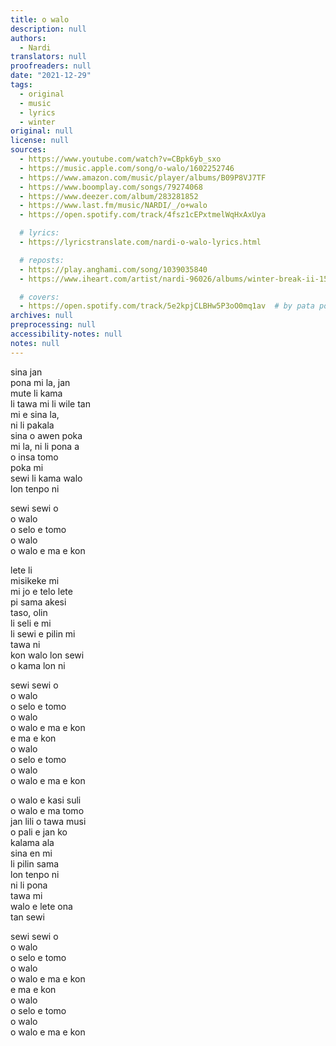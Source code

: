 ```yaml
---
title: o walo
description: null
authors:
  - Nardi
translators: null
proofreaders: null
date: "2021-12-29"
tags:
  - original
  - music
  - lyrics
  - winter
original: null
license: null
sources:
  - https://www.youtube.com/watch?v=CBpk6yb_sxo
  - https://music.apple.com/song/o-walo/1602252746
  - https://www.amazon.com/music/player/albums/B09P8VJ7TF
  - https://www.boomplay.com/songs/79274068
  - https://www.deezer.com/album/283281852
  - https://www.last.fm/music/NARDI/_/o+walo
  - https://open.spotify.com/track/4fsz1cEPxtmelWqHxAxUya

  # lyrics:
  - https://lyricstranslate.com/nardi-o-walo-lyrics.html

  # reposts:
  - https://play.anghami.com/song/1039035840
  - https://www.iheart.com/artist/nardi-96026/albums/winter-break-ii-155097703/

  # covers:
  - https://open.spotify.com/track/5e2kpjCLBHw5P3oO0mq1av  # by pata powe
archives: null
preprocessing: null
accessibility-notes: null
notes: null
---
```


sina jan  \
pona mi la, jan  \
mute li kama  \
li tawa mi li wile tan  \
mi e sina la,  \
ni li pakala  \
sina o awen poka  \
mi la, ni li pona a  \
o insa tomo  \
poka mi  \
sewi li kama walo  \
lon tenpo ni

sewi sewi o  \
o walo  \
o selo e tomo  \
o walo  \
o walo e ma e kon

lete li  \
misikeke mi  \
mi jo e telo lete  \
pi sama akesi  \
taso, olin  \
li seli e mi  \
li sewi e pilin mi  \
tawa ni  \
kon walo lon sewi  \
o kama lon ni

sewi sewi o  \
o walo  \
o selo e tomo  \
o walo  \
o walo e ma e kon  \
e ma e kon  \
o walo  \
o selo e tomo  \
o walo  \
o walo e ma e kon

o walo e kasi suli  \
o walo e ma tomo  \
jan lili o tawa musi  \
o pali e jan ko  \
kalama ala  \
sina en mi  \
li pilin sama  \
lon tenpo ni  \
ni li pona  \
tawa mi  \
walo e lete ona  \
tan sewi

sewi sewi o  \
o walo  \
o selo e tomo  \
o walo  \
o walo e ma e kon  \
e ma e kon  \
o walo  \
o selo e tomo  \
o walo  \
o walo e ma e kon
